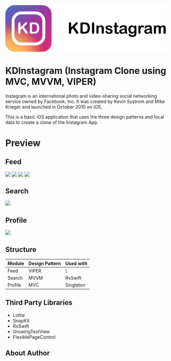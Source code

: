 ![](/Github&#32;Assets/Cover.png)

# KDInstagram (Instagram Clone using MVC, MVVM, VIPER)
Instagram is an international photo and video-sharing social networking service owned by Facebook, Inc. It was created by Kevin Systrom and Mike Krieger and launched in October 2010 on iOS. <br>

This is a basic iOS application that uses the three design patterns and local data to create a clone of the Instagram App.
# Preview

## Feed
![](https://media.giphy.com/media/j6pvgqTejOcUq4NRqM/giphy.gif)
![](https://media.giphy.com/media/QZJ49a584hbRMDVSEB/giphy.gif)
![](https://media.giphy.com/media/PicuUSM8BBr0nUNrUB/giphy.gif)
![](https://media.giphy.com/media/dCFfL94UOaz0zDqj1E/giphy.gif)
## Search
![](https://media.giphy.com/media/YQMMwhO1tI53j7PfBr/giphy.gif)

## Profile
![](https://media.giphy.com/media/lqA9LJmheIY0o14vXU/giphy.gif)



## Structure
Module | Design Pattern | Used with
---- | -------------- | ------------
Feed | &#32; &#32; VIPER | &#32; &#32; \
Search | &#32; &#32; MVVM | RxSwift
Profile | &#32; &#32; MVC | Singleton

## Third Party Libraries

- Lottie
- SnapKit
- RxSwift
- GrowingTextView
- FlexiblePageControl

## About Author

